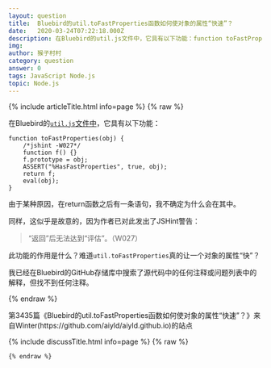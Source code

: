```yaml
---
layout: question
title:  Bluebird的util.toFastProperties函数如何使对象的属性“快速”？
date:   2020-03-24T07:22:18.000Z
description: 在Bluebird的util.js文件中，它具有以下功能：function toFastProperties(obj) {    /\*jshint ...
img: 
author: 猴子村村
category: question
answer: 0
tags: JavaScript Node.js
topic: Node.js
---
```

<div class="article-root">
  <div class="article">
    {% include articleTitle.html info=page %}
    {% raw %}
    <div class="article-content"><p><font style="vertical-align: inherit;"><font style="vertical-align: inherit;">在Bluebird的</font></font><a href="https://github.com/petkaantonov/bluebird/blob/7454401269cfa47e5b001354388c062509103de7/src/util.js#L180"><code>util.js</code><font style="vertical-align: inherit;"><font style="vertical-align: inherit;">文件中</font></font></a><font style="vertical-align: inherit;"><font style="vertical-align: inherit;">，它具有以下功能：</font></font></p>

<pre><code>function toFastProperties(obj) {<font></font>
    /*jshint -W027*/<font></font>
    function f() {}<font></font>
    f.prototype = obj;<font></font>
    ASSERT("%HasFastProperties", true, obj);<font></font>
    return f;<font></font>
    eval(obj);<font></font>
}<font></font>
</code></pre>

<p><font style="vertical-align: inherit;"><font style="vertical-align: inherit;">由于某种原因，在return函数之后有一条语句，我不确定为什么会在其中。</font></font></p>

<p><font style="vertical-align: inherit;"><font style="vertical-align: inherit;">同样，这似乎是故意的，因为作者已对此发出了JSHint警告：</font></font></p>

<blockquote>
  <p><font style="vertical-align: inherit;"><font style="vertical-align: inherit;">“返回”后无法达到“评估”。</font><font style="vertical-align: inherit;">（W027）</font></font></p>
</blockquote>

<p><font style="vertical-align: inherit;"><font style="vertical-align: inherit;">此功能的作用是什么？</font><font style="vertical-align: inherit;">难道</font></font><code>util.toFastProperties</code><font style="vertical-align: inherit;"><font style="vertical-align: inherit;">真的让一个对象的属性“快”？</font></font></p>

<p><font style="vertical-align: inherit;"><font style="vertical-align: inherit;">我已经在Bluebird的GitHub存储库中搜索了源代码中的任何注释或问题列表中的解释，但找不到任何注释。</font></font></p></div>
    {% endraw %}
  </div>
  <p class="winter_mark">第3435篇《Bluebird的util.toFastProperties函数如何使对象的属性“快速”？》来自Winter(https://github.com/aiyld/aiyld.github.io)的站点</p>
  <div class="discuss-wrapper">
    {% include discussTitle.html info=page %}
    {% raw %}
    
    {% endraw %}
  </div>
<div>
